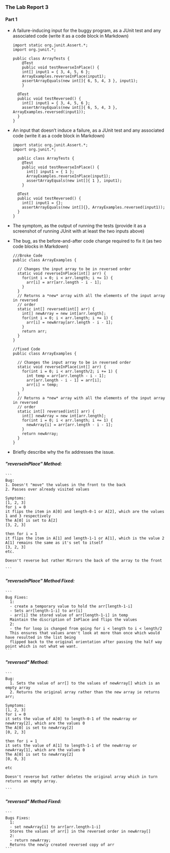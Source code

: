 ### The Lab Report 3

#### Part 1


- A failure-inducing input for the buggy program, as a JUnit test and any associated code (write it as a code block in Markdown)

    ```
    import static org.junit.Assert.*;
    import org.junit.*;
    
    public class ArrayTests {
    	@Test 
    	public void testReverseInPlace() {
        int[] input1 = { 3, 4, 5, 6 };
        ArrayExamples.reverseInPlace(input1);
        assertArrayEquals(new int[]{ 6, 5, 4, 3 }, input1);
    	}
    
      @Test
      public void testReversed() {
        int[] input1 = { 3, 4, 5, 6 };
        assertArrayEquals(new int[]{ 6, 5, 4, 3 }, ArrayExamples.reversed(input1));
      }
    }
  
    ```
    
- An input that doesn’t induce a failure, as a JUnit test and any associated code (write it as a code block in Markdown)

    ```
    import static org.junit.Assert.*;
    import org.junit.*;
  
      public class ArrayTests {
      	@Test 
      	public void testReverseInPlace() {
          int[] input1 = { 1 };
          ArrayExamples.reverseInPlace(input1);
          assertArrayEquals(new int[]{ 1 }, input1);
      	}
    
      @Test
      public void testReversed() {
        int[] input1 = {};
        assertArrayEquals(new int[]{}, ArrayExamples.reversed(input1));
      }
    }
    ```

 - The symptom, as the output of running the tests (provide it as a screenshot of running JUnit with at least the two inputs above)



 - The bug, as the before-and-after code change required to fix it (as two code blocks in Markdown)

    ```
    ///Broke Code
    public class ArrayExamples {

      // Changes the input array to be in reversed order
      static void reverseInPlace(int[] arr) {
        for(int i = 0; i < arr.length; i += 1) {
          arr[i] = arr[arr.length - i - 1];
        }
      }
      // Returns a *new* array with all the elements of the input array in reversed
      // order
      static int[] reversed(int[] arr) {
        int[] newArray = new int[arr.length];
        for(int i = 0; i < arr.length; i += 1) {
          arr[i] = newArray[arr.length - i - 1];
        }
        return arr;
      }
    }
    ```
  
    ```
    //fixed Code
    public class ArrayExamples {
  
      // Changes the input array to be in reversed order
      static void reverseInPlace(int[] arr) {
        for(int i = 0; i < arr.length/2; i += 1) {
          int temp = arr[arr.length - i - 1];
          arr[arr.length - i - 1] = arr[i];
          arr[i] = temp;
        }
      }
      // Returns a *new* array with all the elements of the input array in reversed
      // order
      static int[] reversed(int[] arr) {
        int[] newArray = new int[arr.length];
        for(int i = 0; i < arr.length; i += 1) {
          newArray[i] = arr[arr.length - i - 1];
        }
        return newArray;
      }
    }

    ```

- Briefly describe why the fix addresses the issue.

##### "reverseInPlace" Method:

    ``` 
    Bug: 
    1. Doesn't "move" the values in the front to the back
    2. Passes over already visited values
    
    Symptoms: 
    [1, 2, 3]
    for i = 0
    it flips the item in A[0] and length-0-1 or A[2], which are the values 1 and 3 respectively 
    The A[0] is set to A[2]
    [3, 2, 3]
    
    then for i = 1
    it flips the item in A[1] and length-1-1 or A[1], which is the value 2
    A[1] remains the same as it's set to itself
    [3, 2, 3]
    etc.
    
    Doesn't reverse but rather Mirrors the back of the array to the front
  
    ```

##### "reverseInPlace" Method Fixed:

    ```
    Bug Fixes:
      1:
      - create a temporary value to hold the arr[length-1-i]
      - Sets arr[length-1-i] to arr[i]
      - arr[i] the stored value of arr[length-1-i] in temp 
      Maintain the discription of InPlace and flips the values
      2:
      - the for loop is changed from going for i < length to i < length/2
      This ensures that values aren't look at more than once which would have resulted in the list being 
      flipped back to the original orientation after passing the half way point which is not what we want.
    ```

##### "reversed" Method:

    ``` 
    Bug: 
      1. Sets the value of arr[] to the values of newArray[] which is an empty array
      2. Returns the original array rather than the new array ie returns arr;
    
    Symptoms: 
    [1, 2, 3]
    for i = 0
    it sets the value of A[0] to length-0-1 of the newArray or newArray[2], which are the values 0
    The A[0] is set to newArray[2]
    [0, 2, 3]
    
    then for i = 1
    it sets the value of A[1] to length-1-1 of the newArray or newArray[1], which are the values 0
    The A[0] is set to newArray[2]
    [0, 0, 3]
    
    etc
    
    Doesn't reverse but rather deletes the original array which in turn returns an empty array.
    
    ```

##### "reversed" Method Fixed:

    ```
    Bugs Fixes:
      1:
      - set newArray[i] to arr[arr.length-1-i]
      Stores the values of arr[] in the reversed order in newArray[]
      2:
      - return newArray;
      Returns the newly created reversed copy of arr
    ```



